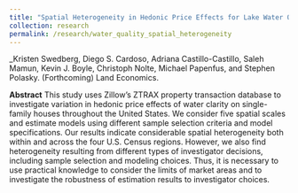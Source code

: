 ```yaml
---
title: "Spatial Heterogeneity in Hedonic Price Effects for Lake Water Quality"
collection: research
permalink: /research/water_quality_spatial_heterogeneity
---
```

_Kristen Swedberg, Diego S. Cardoso, Adriana Castillo-Castillo, Saleh Mamun, Kevin J. Boyle, Christoph Nolte, Michael Papenfus, and Stephen Polasky. (Forthcoming) Land Economics.

**Abstract**
This study uses Zillow’s ZTRAX property transaction database to investigate variation in hedonic price effects of water clarity on single-family houses throughout the United States. We consider five spatial scales and estimate models using different sample selection criteria and model specifications. Our results indicate considerable spatial heterogeneity both within and across the four U.S. Census regions. However, we also find heterogeneity resulting from different types of investigator decisions, including sample selection and modeling choices. Thus, it is necessary to use practical knowledge to consider the limits of market areas and to investigate the robustness of estimation results to investigator choices.
